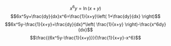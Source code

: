 $$x^6y=\ln(x+y)$$
$$6x^5y+\frac{dy}{dx}x^6=\frac{1}{x+y}\left( 1+\frac{dy}{dx} \right)$$
$$6x^5y-\frac{1}{x+y}=\frac{dy}{dx}*\left( \frac{1}{x+y} \right)-\frac{x^6dy}{dx}$$
$$\frac{{6x^5y-\frac{1}{x+y}}}{\frac{1}{x+y}-x^6}$$
